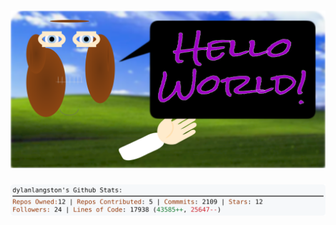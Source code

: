 <!-- 
Version 2.0.199
Built Mon Feb 03 2025 05:07:33 GMT+0000 (Coordinated Universal Time)
-->

<h1 align="center">
  <a href="https://github.com/dylanlangston/dylanlangston/tree/master/src" title="Click to View Source">
    <picture width="100%" alt="Dylan">
      <source media="(prefers-color-scheme: dark)" srcset="dylan-dark.svg?version=2.0.199">
      <img src="dylan-light.svg?version=2.0.199" alt="Dylan">
    </picture>
  </a>
</h1>

<div align="center">
  <picture width="100%" alt="Profile Info and Stats">
    <source media="(prefers-color-scheme: dark)" srcset="stats-dark.svg?version=2.0.199">
    <img src="stats-light.svg?version=2.0.199" alt="Profile Info and Stats">
  </picture>
</div>
